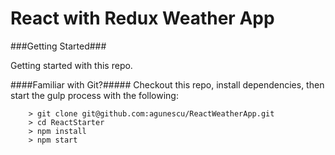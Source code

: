 # React with Redux Weather App

###Getting Started###

Getting started with this repo.

####Familiar with Git?#####
Checkout this repo, install dependencies, then start the gulp process with the following:

```
	> git clone git@github.com:agunescu/ReactWeatherApp.git
	> cd ReactStarter
	> npm install
	> npm start
```